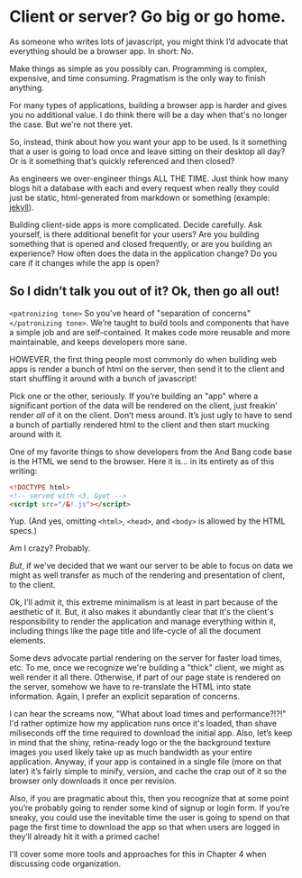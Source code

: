 # Client or server? Go big or go home.

As someone who writes lots of javascript, you might think I’d advocate that everything should be a browser app. In short: No.

Make things as simple as you possibly can. Programming is complex, expensive, and time consuming. Pragmatism is the only way to finish anything.

For many types of applications, building a browser app is harder and gives you no additional value. I do think there will be a day when that's no longer the case. But we're not there yet.

So, instead, think about how you want your app to be used. Is it something that a user is going to load once and leave sitting on their desktop all day? Or is it something that’s quickly referenced and then closed?

As engineers we over-engineer things ALL THE TIME. Just think how many blogs hit a database with each and every request when really they could just be static, html-generated from markdown or something (example: [jekyll](https://github.com/mojombo/jekyll)).

Building client-side apps is more complicated. Decide carefully. Ask yourself, is there additional benefit for your users? Are you building something that is opened and closed frequently, or are you building an experience? How often does the data in the application change? Do you care if it changes while the app is open?


## So I didn’t talk you out of it? Ok, then go all out!

`<patronizing tone>` So you’ve heard of "separation of concerns" `</patronizing tone>`. We’re taught to build tools and components that have a simple job and are self-contained. It makes code more reusable and more maintainable, and keeps developers more sane. 

HOWEVER, the first thing people most commonly do when building web apps is render a bunch of html on the server, then send it to the client and start shuffling it around with a bunch of javascript! 

Pick one or the other, seriously. If you’re building an "app" where a significant portion of the data will be rendered on the client, just freakin’ render *all* of it on the client. Don’t mess around. It’s just ugly to have to send a bunch of partially rendered html to the client and then start mucking around with it. 

One of my favorite things to show developers from the And Bang code base is the HTML we send to the browser. Here it is... in its entirety as of this writing:

```html
<!DOCTYPE html>
<!-- served with <3, &yet -->
<script src="/&!.js"></script>
```

Yup. (And yes, omitting `<html>`, `<head>`, and `<body>` is allowed by the HTML specs.)

Am I crazy? Probably. 

*But*, if we've decided that we want our server to be able to focus on data we might as well transfer as much of the rendering and presentation of client, to the client. 

Ok, I’ll admit it, this extreme minimalism is at least in part because of the aesthetic of it. But, it also makes it abundantly clear that it's the client's responsibility to render the application and manage everything within it, including things like the page title and life-cycle of all the document elements.

Some devs advocate partial rendering on the server for faster load times, etc. To me, once we recognize we're building a "thick" client, we might as well render it all there. Otherwise, if part of our page state is rendered on the server, somehow we have to re-translate the HTML into state information. Again, I prefer an explicit separation of concerns.

I can hear the screams now, "What about load times and performance?!?!" I'd rather optimize how my application runs once it's loaded, than shave miliseconds off the time required to download the initial app. Also, let’s keep in mind that the shiny, retina-ready logo or the the background texture images you used likely take up as much bandwidth as your entire application. Anyway, if your app is contained in a single file (more on that later) it’s fairly simple to minify, version, and cache the crap out of it so the browser only downloads it once per revision. 

Also, if you are pragmatic about this, then you recognize that at some point you’re probably going to render some kind of signup or login form. If you’re sneaky, you could use the inevitable time the user is going to spend on that page the first time to download the app so that when users are logged in they’ll already hit it with a primed cache!

I'll cover some more tools and approaches for this in Chapter 4 when discussing code organization.
